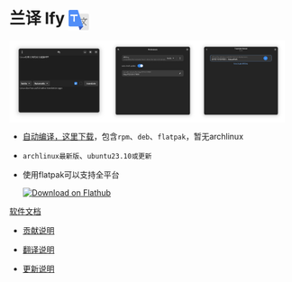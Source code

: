 # 兰译 lfy <img src="data/resources/icons/hicolor/scalable/apps/cool.ldr.lfy.svg" width = "36" height = "36" alt="兰译" align=center />

<center>
<div style="display: flex;">
    <img src="https://raw.githubusercontent.com/ldrfy/docs/main/images/main.png" alt="首页" style="width: 35%;">
    <img src="https://raw.githubusercontent.com/ldrfy/docs/main/images/preference.png" alt="设置1" style="width: 31%;">
    <img src="https://raw.githubusercontent.com/ldrfy/docs/main/images/server-preference.png" alt="设置2" style="width: 31%;">
</div>
</center>

- [自动编译，这里下载](https://github.com/ldrfy/lfy/releases/tag/auto)，包含`rpm`、`deb`、`flatpak`，暂无archlinux
- `archlinux最新版`、`ubuntu23.10或更新`
- 使用flatpak可以支持全平台

    <a href='https://flathub.org/apps/details/cool.ldr.lfy'><img width='120' alt='Download on Flathub' src='https://flathub.org/assets/badges/flathub-badge-en.png'/></a>


[软件文档](https://github.com/ldrfy/docs)

- [贡献说明](https://github.com/ldrfy/docs/blob/main/CONTRIBUTE.md)

- [翻译说明](https://github.com/ldrfy/docs/blob/main/TRANSLATE.md)

- [更新说明](https://github.com/ldrfy/docs/blob/main/CHANGELOG.md)
